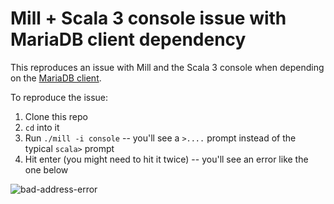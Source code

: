 # Mill + Scala 3 console issue with MariaDB client dependency

This reproduces an issue with Mill and the Scala 3 console when depending on the
[MariaDB client](https://github.com/mariadb-corporation/mariadb-connector-j).

To reproduce the issue:

1. Clone this repo
2. `cd` into it
3. Run `./mill -i console` -- you'll see a `>....` prompt instead of the typical `scala>` prompt
4. Hit enter (you might need to hit it twice) -- you'll see an error like the one below

![bad-address-error](https://github.com/mrdziuban/mill-scala-3-console-mariadb/assets/4718399/166af286-4ba0-4c91-961f-eeb0864385e5)
